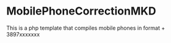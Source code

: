 # MobilePhoneCorrectionMKD
Тhis is a php template that compiles mobile phones in format + 3897ххххххх
